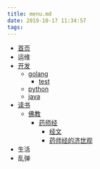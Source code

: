 ```yaml
---
title: menu.md
date: 2019-10-17 11:34:57
tags:
---
```

* [首页](/home)
* 运维
* [开发](/dev)
  * [golang](/dev/golang)
    * [test](/dev/golang/test)
  * [python](/dev/python)
  * [java](/dev/java)
* [读书](/reading)
  * [佛教](/reading/fojiao)
    * [药师经](/reading/fojiao/yaoshijing)
      * [经文](/reading/fojiao/yaoshijing/yaoshijing)
      * [药师经的济世观](/reading/fojiao/yaoshijing/yaoshijingdejishiguan)
* 生活
* 乱弹

